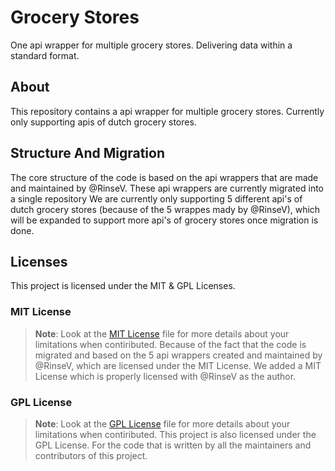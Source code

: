 # Grocery Stores
One api wrapper for multiple grocery stores. Delivering data within a standard format.

## About
This repository contains a api wrapper for multiple grocery stores. Currently only supporting apis of dutch grocery stores.

## Structure And Migration
The core structure of the code is based on the api wrappers that are made and maintained by @RinseV. These api wrappers are currently migrated into a single repository We are currently only supporting 5 different api's of dutch grocery stores (because of the 5 wrappes mady by @RinseV), which will be expanded to support more api's of grocery stores once migration is done.

## Licenses
This project is licensed under the MIT & GPL Licenses.

### MIT License
> **Note**: Look at the [MIT License](./LICENSE-MIT) file for more details about your limitations when contiributed.
Because of the fact that the code is migrated and based on the 5 api wrappers created and maintained by @RinseV, which are licensed under the MIT License. We added a MIT License which is properly licensed with @RinseV as the author.

### GPL License
> **Note**: Look at the [GPL License](./LICENSE-GPL) file for more details about your limitations when contiributed.
This project is also licensed under the GPL License. For the code that is written by all the maintainers and contributors of this project.
